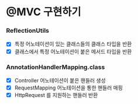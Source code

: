 # @MVC 구현하기

### ReflectionUtils
- [x] 특정 어노테이션이 있는 클래스들의 클래스 타입을 반환
- [x] 클래스에서 특정 어노테이션이 붙은 메서드 타입을 반환

### AnnotationHandlerMapping.class
- [x] Controller 어노테이션이 붙은 핸들러 생성
- [x] RequestMapping 어노테이션을 통한 핸들러 매핑
- [x] HttpRequest 를 지원하는 핸들러 반환
